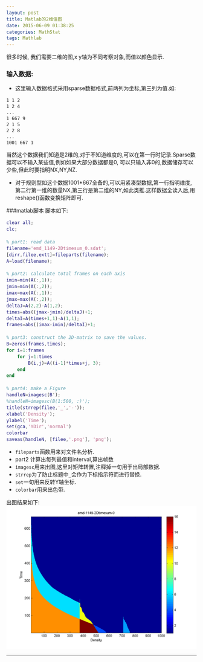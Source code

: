 ```yaml
---
layout: post
title: Matlab的2维值图
date: 2015-06-09 01:38:25
categories: MathStat
tags: Mathlab
---
```


很多时候, 我们需要二维的图,x y轴为不同考察对象,而值以颜色显示.

### 输入数据:
- 这里输入数据格式采用sparse数据格式,前两列为坐标,第三列为值.如:

~~~
1 1 2
1 2 4
...
1 667 9
2 1 5
2 2 8
...
1001 667 1
~~~
当然这个数据我们知道是2维的,对于不知道维度的,可以在第一行时记录.Sparse数据可以不输入某些值,例如如果大部分数据都是0, 可以只输入非0的,数据储存可以少些,但此时要指明NX,NY,NZ.
- 对于规则型如这个数据1001*667全备的,可以用紧凑型数据,第一行指明维度,第二行第一维的数量NX,第三行是第二维的NY,如此类推.这样数据全读入后,用reshape()函数变换矩阵即可.

###matlab脚本
脚本如下:
~~~~ matlab
clear all;
clc;

% part1: read data
filename='emd_1149-2Dtimesum_0.sdat';
[dirr,filee,extt]=fileparts(filename);
A=load(filename);

% part2: calculate total frames on each axis
imin=min(A(:,1));
jmin=min(A(:,2));
imax=max(A(:,1));
jmax=max(A(:,2));
deltaJ=A(2,2)-A(1,2);
times=abs((jmax-jmin)/deltaJ)+1;
deltaI=A(times+1,1)-A(1,1);
frames=abs((imax-imin)/deltaI)+1;

% part3: construct the 2D-matrix to save the values.
B=zeros(frames,times);
for i=1:frames
    for j=1:times
        B(i,j)=A((i-1)*times+j, 3);
    end
end

% part4: make a Figure 
handleN=imagesc(B');
%handleN=imagesc(B(1:500, :)');
title(strrep(filee,'_','-'));
xlabel('Density');
ylabel('Time');
set(gca,'YDir','normal')
colorbar
saveas(handleN, [filee,'.png'], 'png');
~~~~

- `fileparts`函数用来对文件名分析.
- part2 计算出每列最值和interval,算出帧数
- `imagesc`用来出图,这里对矩阵转置,注释掉一句用于出局部数据.
- `strrep`为了防止标题中`_`会作为下标指示符而进行替换.
- `set`一句用来反转Y轴坐标.
- `colorbar`用来出色带.

出图结果如下:
![示例](/pic/science/emd_1149-2Dtimesum_0.png)

---
